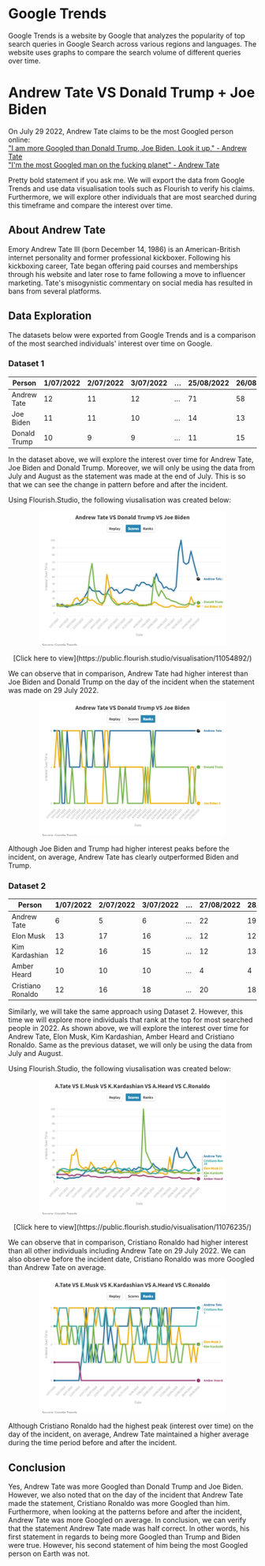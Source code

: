 # Google Trends
Google Trends is a website by Google that analyzes the popularity of top search queries in Google Search across various regions and languages. The website uses graphs to compare the search volume of different queries over time.

# Andrew Tate VS Donald Trump + Joe Biden

On July 29 2022, Andrew Tate claims to be the most Googled person online: <br />
["I am more Googled than Donald Trump, Joe Biden. Look it up." - Andrew Tate](https://www.youtube.com/shorts/VUYUsj5ZbmQ) <br />
["I'm the most Googled man on the fucking planet" - Andrew Tate](https://www.youtube.com/shorts/VUYUsj5ZbmQ)

Pretty bold statement if you ask me. We will export the data from Google Trends and use data visualisation tools such as Flourish to verify his claims. Furthermore, we will explore other individuals that are most searched during this timeframe and compare the interest over time.

## About Andrew Tate
Emory Andrew Tate III (born December 14, 1986) is an American-British internet personality and former professional kickboxer. Following his kickboxing career, Tate began offering paid courses and memberships through his website and later rose to fame following a move to influencer marketing. Tate's misogynistic commentary on social media has resulted in bans from several platforms.

## Data Exploration
The datasets below were exported from Google Trends and is a comparison of the most searched individuals' interest over time on Google.

### Dataset 1

| Person       | 1/07/2022 | 2/07/2022 | 3/07/2022 | … | 25/08/2022 | 26/08/2022 | 27/08/2022 |
| ------------ | --------- | --------- | --------- | - | ---------- | ---------- | ---------- |
| Andrew Tate  | 12        | 11        | 12        | … | 71         | 58         | 47         |
| Joe Biden    | 11        | 11        | 10        | … | 14         | 13         | 10         |
| Donald Trump | 10        | 9         | 9         | … | 11         | 15         | 14         |

In the dataset above, we will explore the interest over time for Andrew Tate, Joe Biden and Donald Trump. Moreover, we will only be using the data from July and August as the statement was made at the end of July. This is so that we can see the change in pattern before and after the incident.

Using Flourish.Studio, the following viusalisation was created below:
<p align="center">
  <img width=75% height=75%" src="/Images/Visualisation 1a.png">
</p>

<p align="center">
[Click here to view](https://public.flourish.studio/visualisation/11054892/)
</p>

We can observe that in comparison, Andrew Tate had higher interest than Joe Biden and Donald Trump on the day of the incident when the statement was made on 29 July 2022.
                                                               
<p align="center">
  <img width=75% height=75%" src="/Images/Visualisation 1b.png">
</p>

Although Joe Biden and Trump had higher interest peaks before the incident, on average, Andrew Tate has clearly outperformed Biden and Trump.

### Dataset 2

| Person            | 1/07/2022 | 2/07/2022 | 3/07/2022 | … | 27/08/2022 | 28/08/2022 | 29/08/2022 |
| ----------------- | --------- | --------- | --------- | - | ---------- | ---------- | ---------- |
| Andrew Tate       | 6         | 5         | 6         | … | 22         | 19         | 16         |
| Elon Musk         | 13        | 17        | 16        | … | 12         | 12         | 13         |
| Kim Kardashian    | 12        | 16        | 15        | … | 12         | 13         | 13         |
| Amber Heard       | 10        | 10        | 10        | … | 4          | 4          | 4          |
| Cristiano Ronaldo | 12        | 16        | 18        | … | 20         | 18         | 16         |

Similarly, we will take the same approach using Dataset 2. However, this time we will explore more individuals that rank at the top for most searched people in 2022. As shown above, we will explore the interest over time for Andrew Tate, Elon Musk, Kim Kardashian, Amber Heard and Cristiano Ronaldo. Same as the previous dataset, we will only be using the data from July and August.

Using Flourish.Studio, the following viusalisation was created below:
<p align="center">
  <img width=75% height=75%" src="/Images/Visualisation 2a.png">
</p>

<p align="center">
  [Click here to view](https://public.flourish.studio/visualisation/11076235/)
</p>

We can observe that in comparison, Cristiano Ronaldo had higher interest than all other individuals including Andrew Tate on 29 July 2022. We can also observe before the incident date, Cristiano Ronaldo was more Googled than Andrew Tate on average.
                                                               
<p align="center">
  <img width=75% height=75%" src="/Images/Visualisation 2b.png">
</p>

Although Cristiano Ronaldo had the highest peak (interest over time) on the day of the incident, on average, Andrew Tate maintained a higher average during the time period before and after the incident.
  
## Conclusion
Yes, Andrew Tate was more Googled than Donald Trump and Joe Biden. However, we also noted that on the day of the incident that Andrew Tate made the statement, Cristiano Ronaldo was more Googled than him. Furthermore, when looking at the patterns before and after the incident, Andrew Tate was more Googled on average. In conclusion, we can verify that the statement Andrew Tate made was half correct. In other words, his first statement in regards to being more Googled than Trump and Biden were true. However, his second statement of him being the most Googled person on Earth was not.
